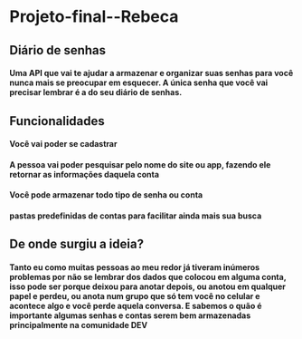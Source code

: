 # Projeto-final--Rebeca
## Diário de senhas
#### Uma API que vai te ajudar a armazenar e organizar suas senhas para você nunca mais se preocupar em esquecer. A única senha que você vai precisar lembrar é a do seu diário de senhas.

## Funcionalidades
#### Você vai poder se cadastrar
#### A pessoa vai poder pesquisar pelo nome do site ou app, fazendo ele retornar as informações daquela conta
#### Você pode armazenar todo tipo de senha ou conta
#### pastas predefinidas de contas para facilitar ainda mais sua busca

## De onde surgiu a ideia?
#### Tanto eu como muitas pessoas ao meu redor já tiveram inúmeros problemas por não se lembrar dos dados que colocou em alguma conta, isso pode ser porque deixou para anotar depois, ou anotou em qualquer papel e perdeu, ou anota num grupo que só tem você no celular e acontece algo e você perde aquela conversa. E sabemos o quão é importante algumas senhas e contas serem bem armazenadas principalmente na comunidade DEV